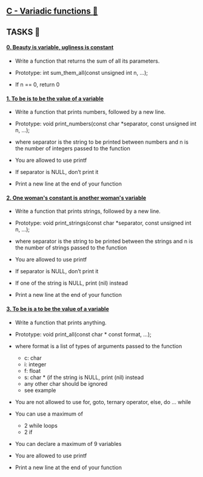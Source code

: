 ## [C - Variadic functions :file_folder:](0x10-variadic_functions)

## TASKS :page_with_curl:

#### [0. Beauty is variable, ugliness is constant](0-sum_them_all.c)

* Write a function that returns the sum of all its parameters.

* Prototype: int sum_them_all(const unsigned int n, ...);
* If n == 0, return 0

#### [1. To be is to be the value of a variable](1-print_numbers.c)

* Write a function that prints numbers, followed by a new line.

* Prototype: void print_numbers(const char *separator, const unsigned int n, ...);
* where separator is the string to be printed between numbers
and n is the number of integers passed to the function
* You are allowed to use printf
* If separator is NULL, don’t print it
* Print a new line at the end of your function

#### [2. One woman's constant is another woman's variable](2-print_strings.c)

* Write a function that prints strings, followed by a new line.

* Prototype: void print_strings(const char *separator, const unsigned int n, ...);
* where separator is the string to be printed between the strings
and n is the number of strings passed to the function
* You are allowed to use printf
* If separator is NULL, don’t print it
* If one of the string is NULL, print (nil) instead
* Print a new line at the end of your function

#### [3. To be is a to be the value of a variable](3-print_all.c)

* Write a function that prints anything.

* Prototype: void print_all(const char * const format, ...);
* where format is a list of types of arguments passed to the function
	* c: char
	* i: integer
	* f: float
	* s: char * (if the string is NULL, print (nil) instead
	* any other char should be ignored
	* see example
* You are not allowed to use for, goto, ternary operator, else, do ... while
* You can use a maximum of
	* 2 while loops
	* 2 if
* You can declare a maximum of 9 variables
* You are allowed to use printf
* Print a new line at the end of your function
